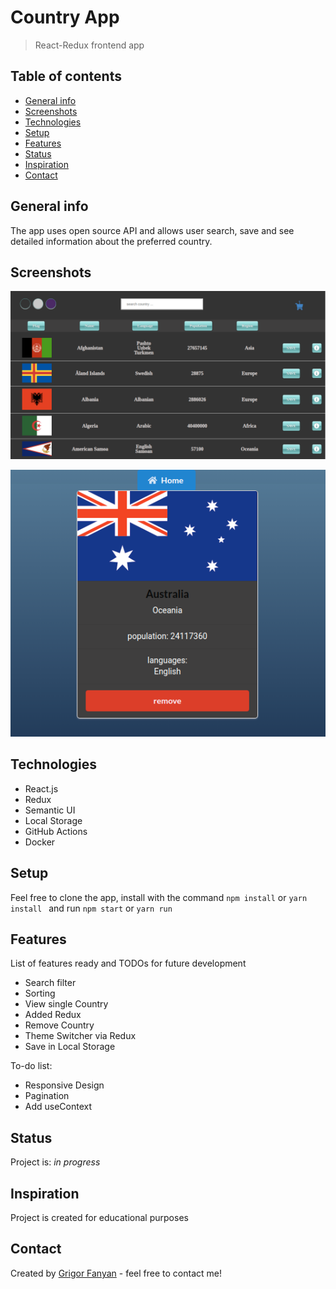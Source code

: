 # Country App

> React-Redux frontend app

## Table of contents

-   [General info](#general-info)
-   [Screenshots](#screenshots)
-   [Technologies](#technologies)
-   [Setup](#setup)
-   [Features](#features)
-   [Status](#status)
-   [Inspiration](#inspiration)
-   [Contact](#contact)

## General info

The app uses open source API and allows user search, save and see detailed information about the preferred country.

## Screenshots

![Example screenshot](./public/img/projectImage.png)

![Example screenshot](./public/img/singleCountry.png)

## Technologies

-   React.js
-   Redux
-   Semantic UI
-   Local Storage
-   GitHub Actions
-   Docker

## Setup

Feel free to clone the app, install with the command `npm install` or `yarn install ` and run `npm start` or `yarn run`

## Features

List of features ready and TODOs for future development

-   Search filter
-   Sorting
-   View single Country
-   Added Redux
-   Remove Country
-   Theme Switcher via Redux
-   Save in Local Storage

To-do list:

-   Responsive Design
-   Pagination
-   Add useContext

## Status

Project is: _in progress_

## Inspiration

Project is created for educational purposes

## Contact

Created by [Grigor Fanyan](https://www.linkedin.com/in/gregfanyan/) - feel free to contact me!
